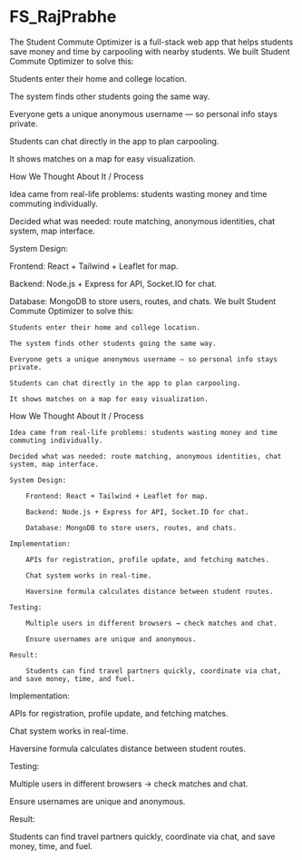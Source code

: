# FS_RajPrabhe
The Student Commute Optimizer is a full-stack web app that helps students save money and time by carpooling with nearby students.
We built Student Commute Optimizer to solve this:

Students enter their home and college location.

The system finds other students going the same way.

Everyone gets a unique anonymous username — so personal info stays private.

Students can chat directly in the app to plan carpooling.

It shows matches on a map for easy visualization.

How We Thought About It / Process

Idea came from real-life problems: students wasting money and time commuting individually.

Decided what was needed: route matching, anonymous identities, chat system, map interface.

System Design:

Frontend: React + Tailwind + Leaflet for map.

Backend: Node.js + Express for API, Socket.IO for chat.

Database: MongoDB to store users, routes, and chats.
We built Student Commute Optimizer to solve this:

    Students enter their home and college location.

    The system finds other students going the same way.

    Everyone gets a unique anonymous username — so personal info stays private.

    Students can chat directly in the app to plan carpooling.

    It shows matches on a map for easy visualization.

How We Thought About It / Process

    Idea came from real-life problems: students wasting money and time commuting individually.

    Decided what was needed: route matching, anonymous identities, chat system, map interface.

    System Design:

        Frontend: React + Tailwind + Leaflet for map.

        Backend: Node.js + Express for API, Socket.IO for chat.

        Database: MongoDB to store users, routes, and chats.

    Implementation:

        APIs for registration, profile update, and fetching matches.

        Chat system works in real-time.

        Haversine formula calculates distance between student routes.

    Testing:

        Multiple users in different browsers → check matches and chat.

        Ensure usernames are unique and anonymous.

    Result:

        Students can find travel partners quickly, coordinate via chat, and save money, time, and fuel.

Implementation:

APIs for registration, profile update, and fetching matches.

Chat system works in real-time.

Haversine formula calculates distance between student routes.

Testing:

Multiple users in different browsers → check matches and chat.

Ensure usernames are unique and anonymous.

Result:

Students can find travel partners quickly, coordinate via chat, and save money, time, and fuel.
